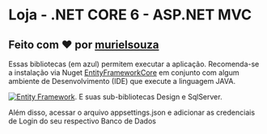 # Loja -  .NET CORE 6 - ASP.NET MVC 
## Feito com ❤ por [murielsouza](https://github.com/murielsouza/)

Essas bibliotecas (em azul) permitem executar a aplicação. Recomenda-se a instalação via Nuget [EntityFrameworkCore](https://www.oracle.com/technetwork/pt/java/javase/downloads/jdk8-downloads-2133151.html) em conjunto com algum ambiente de Desenvolvimento (IDE) que execute a linguagem JAVA.

[![Entity Framework](https://img.shields.io/badge/Entity%20Framework-v.%206.0.4-blue.svg)](https://www.nuget.org/packages/Microsoft.EntityFrameworkCore/7.0.0-preview.3.22175.1). E suas sub-bibliotecas Design e SqlServer.

Além disso, acessar o arquivo appsettings.json e adicionar as credenciais de Login do seu respectivo Banco de Dados
